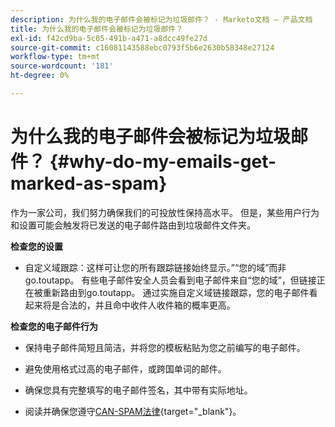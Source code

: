```yaml
---
description: 为什么我的电子邮件会被标记为垃圾邮件？ - Marketo文档 — 产品文档
title: 为什么我的电子邮件会被标记为垃圾邮件？
exl-id: f42cd9ba-5c05-491b-a471-a8dcc49fe27d
source-git-commit: c16081143588ebc0793f5b6e2630b58348e27124
workflow-type: tm+mt
source-wordcount: '181'
ht-degree: 0%

---
```


# 为什么我的电子邮件会被标记为垃圾邮件？ {#why-do-my-emails-get-marked-as-spam}

作为一家公司，我们努力确保我们的可投放性保持高水平。 但是，某些用户行为和设置可能会触发将已发送的电子邮件路由到垃圾邮件文件夹。

**检查您的设置**

* 自定义域跟踪：这样可让您的所有跟踪链接始终显示。”“您的域”而非go.toutapp。 有些电子邮件安全人员会看到电子邮件来自“您的域”，但链接正在被重新路由到go.toutapp。 通过实施自定义域链接跟踪，您的电子邮件看起来将是合法的，并且命中收件人收件箱的概率更高。

**检查您的电子邮件行为**

* 保持电子邮件简短且简洁，并将您的模板粘贴为您之前编写的电子邮件。

* 避免使用格式过高的电子邮件，或跨国单词的邮件。

* 确保您具有完整填写的电子邮件签名，其中带有实际地址。

* 阅读并确保您遵守[CAN-SPAM法律](https://www.ftc.gov/tips-advice/business-center/guidance/can-spam-act-compliance-guide-business){target="_blank"}。
